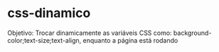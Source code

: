 # css-dinamico
Objetivo: Trocar dinamicamente as variáveis CSS como: background-color;text-size;text-align, enquanto a página está rodando
